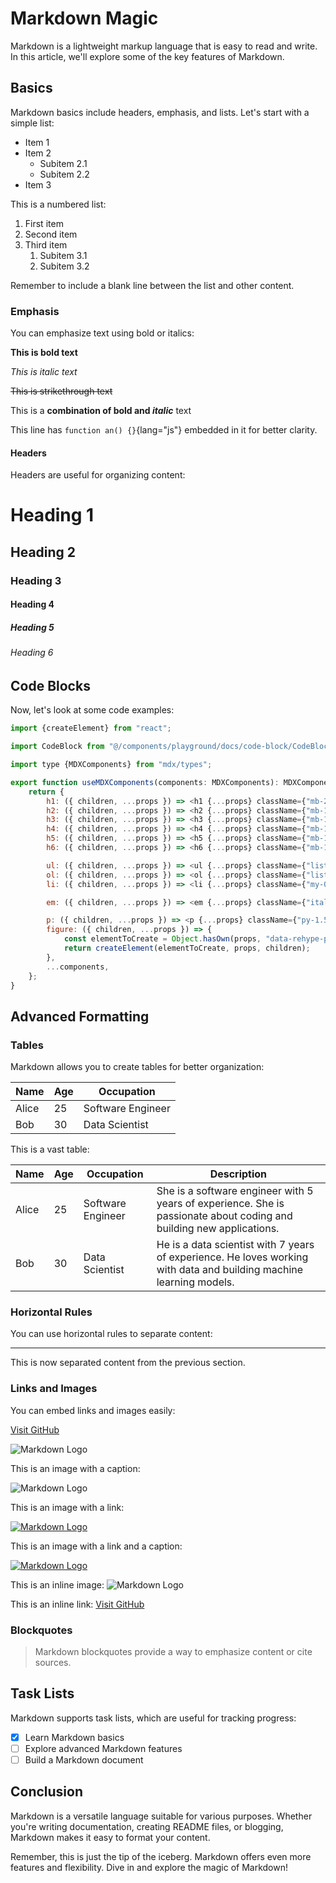 # Markdown Magic

Markdown is a lightweight markup language that is easy to read and write. In this article, we'll explore some of the key features of Markdown.

## Basics

Markdown basics include headers, emphasis, and lists. Let's start with a simple list:

- Item 1
- Item 2
    - Subitem 2.1
    - Subitem 2.2
- Item 3

This is a numbered list:

1. First item
2. Second item
3. Third item
    1. Subitem 3.1
    2. Subitem 3.2

Remember to include a blank line between the list and other content.

### Emphasis

You can emphasize text using bold or italics:

**This is bold text**

*This is italic text*

~~This is strikethrough text~~

This is a **combination of bold and _italic_** text

This line has `function an() {}`{lang="js"} embedded in it for better clarity.

#### Headers

Headers are useful for organizing content:

# Heading 1

## Heading 2

### Heading 3

#### Heading 4

##### Heading 5

###### Heading 6

## Code Blocks

Now, let's look at some code examples:

```javascript [sample.js]{1,3-5}
import {createElement} from "react";

import CodeBlock from "@/components/playground/docs/code-block/CodeBlock";

import type {MDXComponents} from "mdx/types";

export function useMDXComponents(components: MDXComponents): MDXComponents {
    return {
        h1: ({ children, ...props }) => <h1 {...props} className={"mb-2.5 mt-8 text-4xl font-bold"}>{children}</h1>,
        h2: ({ children, ...props }) => <h2 {...props} className={"mb-1 mt-7 text-3xl font-semibold"}>{children}</h2>,
        h3: ({ children, ...props }) => <h3 {...props} className={"mb-1 mt-6 text-2xl font-semibold"}>{children}</h3>,
        h4: ({ children, ...props }) => <h4 {...props} className={"mb-1 mt-5 text-xl font-semibold"}>{children}</h4>,
        h5: ({ children, ...props }) => <h5 {...props} className={"mb-1 mt-4 text-lg font-semibold"}>{children}</h5>,
        h6: ({ children, ...props }) => <h6 {...props} className={"mb-1 mt-3 text-base font-semibold"}>{children}</h6>,

        ul: ({ children, ...props }) => <ul {...props} className={"list-inside list-disc py-1.5 pl-2 marker:text-light-200/50 [&_ul]:py-0 [&_ul]:pl-6"}>{children}</ul>,
        ol: ({ children, ...props }) => <ol {...props} className={"list-inside list-decimal py-1.5 pl-2 marker:text-light-200/50 [&_ol]:py-0 [&_ol]:pl-6"}>{children}</ol>,
        li: ({ children, ...props }) => <li {...props} className={"my-0.5 text-base font-medium dark:text-gray-300"}>{children}</li>,

        em: ({ children, ...props }) => <em {...props} className={"italic"}>{children}</em>,

        p: ({ children, ...props }) => <p {...props} className={"py-1.5 text-base font-medium dark:text-gray-300"}>{children}</p>,
        figure: ({ children, ...props }) => {
            const elementToCreate = Object.hasOwn(props, "data-rehype-pretty-code-figure") ? CodeBlock : "figure";
            return createElement(elementToCreate, props, children);
        },
        ...components,
    };
}
```

## Advanced Formatting

### Tables

Markdown allows you to create tables for better organization:

| Name  | Age | Occupation        |
|-------|-----|-------------------|
| Alice | 25  | Software Engineer |
| Bob   | 30  | Data Scientist    |

This is a vast table:

| Name  | Age | Occupation        | Description                                                                                                          |
|-------|-----|-------------------|----------------------------------------------------------------------------------------------------------------------|
| Alice | 25  | Software Engineer | She is a software engineer with 5 years of experience. She is passionate about coding and building new applications. |
| Bob   | 30  | Data Scientist    | He is a data scientist with 7 years of experience. He loves working with data and building machine learning models.  |

### Horizontal Rules

You can use horizontal rules to separate content:

---

This is now separated content from the previous section.

### Links and Images

You can embed links and images easily:

[Visit GitHub](https://github.com)

![Markdown Logo](https://markdown-here.com/img/icon256.png)

This is an image with a caption:

![Markdown Logo](https://markdown-here.com/img/icon256.png "Markdown Logo")

This is an image with a link:

[![Markdown Logo](https://markdown-here.com/img/icon256.png)](https://markdown-here.com/img/icon256.png)

This is an image with a link and a caption:

[![Markdown Logo](https://markdown-here.com/img/icon256.png "Markdown Logo")](https://markdown-here.com/img/icon256.png)

This is an inline image: ![Markdown Logo](https://markdown-here.com/img/icon256.png)

This is an inline link: [Visit GitHub](https://github.com)

### Blockquotes

> Markdown blockquotes provide a way to emphasize content or cite sources.

## Task Lists

Markdown supports task lists, which are useful for tracking progress:

- [x] Learn Markdown basics
- [ ] Explore advanced Markdown features
- [ ] Build a Markdown document

## Conclusion

Markdown is a versatile language suitable for various purposes. Whether you're writing documentation, creating README files, or blogging, Markdown makes it easy to format your content.

Remember, this is just the tip of the iceberg. Markdown offers even more features and flexibility. Dive in and explore the magic of Markdown!
